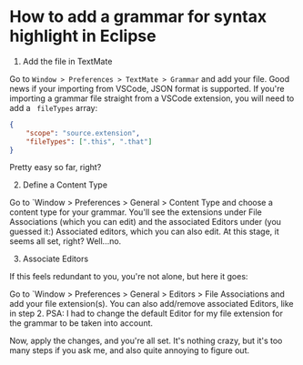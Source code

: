 # How to add a grammar for syntax highlight in Eclipse

1. Add the file in TextMate


Go to `Window > Preferences > TextMate > Grammar` and add your file. Good news if your importing from VSCode, JSON format is supported. If you're importing a grammar file straight from a VSCode extension, you will need to add a ` fileTypes` array:

```json
{
    "scope": "source.extension",
    "fileTypes": [".this", ".that"]
}
```

Pretty easy so far, right?

2. Define a Content Type

Go to `Window > Preferences > General > Content Type and choose a content type for your grammar. You'll see the extensions under File Associations (which you can edit) and the associated Editors under (you guessed it:) Associated editors, which you can also edit. At this stage, it seems all set, right? Well...no.

3. Associate Editors

If this feels redundant to you, you're not alone, but here it goes:

Go to `Window > Preferences > General > Editors > File Associations and add your file extension(s). You can also add/remove associated Editors, like in step 2. PSA: I had to change the default Editor for my file extension for the grammar to be taken into account.

Now, apply the changes, and you're all set. It's nothing crazy, but it's too many steps if you ask me, and also quite annoying to figure out.
